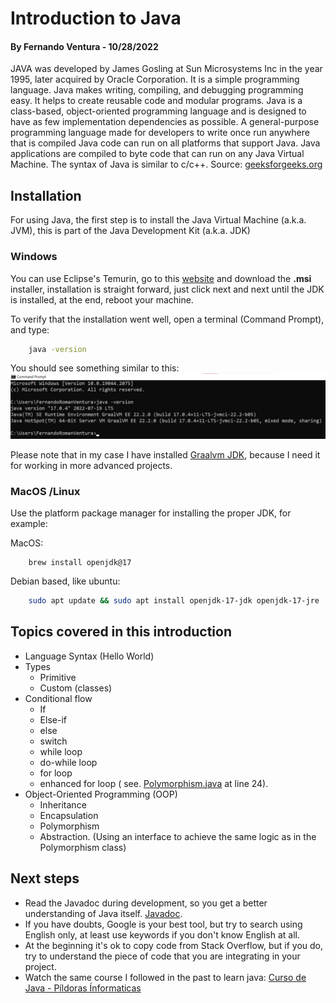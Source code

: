 # Introduction to Java #

#### By Fernando Ventura - 10/28/2022 ####

JAVA was developed by James Gosling at Sun Microsystems Inc in the year 1995, later acquired by
Oracle Corporation. It is a simple programming language. Java makes writing, compiling, and
debugging programming easy. It helps to create reusable code and modular programs. Java is a
class-based, object-oriented programming language and is designed to have as few implementation
dependencies as possible. A general-purpose programming language made for developers to write once
run anywhere that is compiled Java code can run on all platforms that support Java. Java
applications are compiled to byte code that can run on any Java Virtual Machine. The syntax of Java
is similar to c/c++. Source: [geeksforgeeks.org](https://www.geeksforgeeks.org/introduction-to-java/)

## Installation ##

For using Java, the first step is to install the Java Virtual Machine (a.k.a. JVM), this is part
of the Java Development Kit (a.k.a. JDK)

### Windows ###

You can use Eclipse's Temurin, go to this [website](https://adoptium.net/es/) and download the
**.msi** installer, installation is straight forward, just click next and next until the JDK is
installed, at the end, reboot your machine.

To verify that the installation went well, open a terminal (Command Prompt), and type:

``` bash 
    java -version
```

You should see something similar to this:
![Java Version CMD](docs/java-console.png)

Please note that in my case I have installed [Graalvm JDK](https://www.graalvm.org/), because I need
it for working in more advanced projects.

### MacOS /Linux ###

Use the platform package manager for installing the proper JDK, for example:

MacOS:

```brew
    brew install openjdk@17
```

Debian based, like ubuntu:

```bash 
    sudo apt update && sudo apt install openjdk-17-jdk openjdk-17-jre
```

## Topics covered in this introduction ##

+ Language Syntax (Hello World)
+ Types
    + Primitive
    + Custom (classes)
+ Conditional flow
    + If
    + Else-if
    + else
    + switch
    + while loop
    + do-while loop
    + for loop
    + enhanced for loop (
      see. [Polymorphism.java](./src/main/java/org/striker25/oop/Polymorphism.java)
      at line 24).
+ Object-Oriented Programming (OOP)
    + Inheritance
    + Encapsulation
    + Polymorphism
    + Abstraction. (Using an interface to achieve the same logic as in the Polymorphism class)

## Next steps ##

+ Read the Javadoc during development, so you get a better understanding of Java itself.
  [Javadoc](https://docs.oracle.com/en/java/javase/17/docs/api/).
+ If you have doubts, Google is your best tool, but try to search using English only, at least use
  keywords if you don't know English at all.
+ At the beginning it's ok to copy code from Stack Overflow, but if you do, try to understand the
  piece of code that you are integrating in your project.
+ Watch the same course I followed in the past to learn java:
  [Curso de Java - Píldoras Ínformaticas](https://www.youtube.com/watch?v=U709qY6S9rA&list=PLU8oAlHdN5BktAXdEVCLUYzvDyqRQJ2lk)